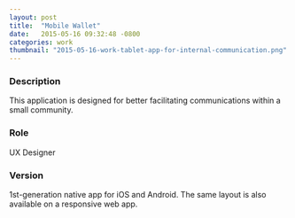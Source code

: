 ```yaml
---
layout: post
title:  "Mobile Wallet"
date:   2015-05-16 09:32:48 -0800
categories: work
thumbnail: "2015-05-16-work-tablet-app-for-internal-communication.png"
---
```



### Description
This application is designed for better facilitating communications within a small community.

### Role
UX Designer

### Version
1st-generation native app for iOS and Android. The same layout is also available on a responsive web app.
